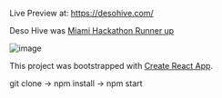 
Live Preview at: https://desohive.com/

Deso Hive was [Miami Hackathon Runner up](https://twitter.com/desoprotocol/status/1487568523824181249)


![image](https://user-images.githubusercontent.com/55331140/179017518-c05d466c-6508-43c4-a2e9-8719e9bf8d97.png)

This project was bootstrapped with [Create React App](https://github.com/facebook/create-react-app).

git clone -> npm install -> npm start
